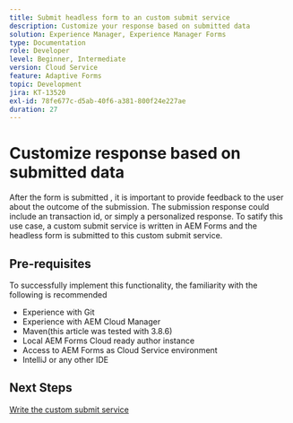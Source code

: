 ```yaml
---
title: Submit headless form to an custom submit service
description: Customize your response based on submitted data
solution: Experience Manager, Experience Manager Forms
type: Documentation
role: Developer
level: Beginner, Intermediate
version: Cloud Service
feature: Adaptive Forms
topic: Development
jira: KT-13520
exl-id: 78fe677c-d5ab-40f6-a381-800f24e227ae
duration: 27
---
```

# Customize response based on submitted data

After the form is submitted , it is important to provide feedback to the user about the outcome of the submission. The submission response could include an transaction id, or simply a personalized response. To satify this use case, a custom submit service is written in AEM Forms and the headless form is submitted to this custom submit service.

## Pre-requisites

To successfully implement this functionality, the familiarity with the following is recommended

* Experience with Git
* Experience with AEM Cloud Manager
* Maven(this article was tested with 3.8.6)
* Local AEM Forms Cloud ready author instance
* Access to AEM Forms as Cloud Service environment
* IntelliJ or any other IDE


## Next Steps

[Write the custom submit service](./custom-submit-service.md)
